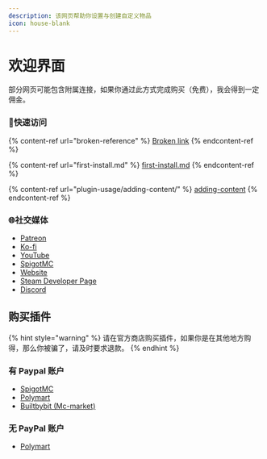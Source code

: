 ```yaml
---
description: 该网页帮助你设置与创建自定义物品
icon: house-blank
---
```


# 欢迎界面

部分网页可能包含附属连接，如果你通过此方式完成购买（免费），我会得到一定佣金。

### 💠快速访问

{% content-ref url="broken-reference" %}
[Broken link](broken-reference)
{% endcontent-ref %}

{% content-ref url="first-install.md" %}
[first-install.md](first-install.md)
{% endcontent-ref %}

{% content-ref url="plugin-usage/adding-content/" %}
[adding-content](plugin-usage/adding-content/)
{% endcontent-ref %}

### 🌐社交媒体

* [Patreon](http://patreon.com/lonedev)
* [Ko-fi](http://a.devs.beer/kofi)
* [YouTube](http://youtube.com/lonedev)
* [SpigotMC](https://www.spigotmc.org/members/lonedev.88296/#resources)
* [Website](https://www.matteodev.it/)
* [Steam Developer Page](https://store.steampowered.com/developer/LoneDev/)
* [Discord](https://discord.gg/4dfnpUK)

## 购买插件

{% hint style="warning" %}
请在官方商店购买插件，如果你是在其他地方购得，那么你被骗了，请及时要求退款。
{% endhint %}

### 有 Paypal 账户

* [SpigotMC](https://www.spigotmc.org/resources/%E2%9C%A8itemsadder%E2%AD%90emotes-mobs-items-armors-hud-gui-emojis-blocks-wings-hats-liquids.73355/)
* [Polymart](https://polymart.org/resource/itemsadder-custom-items-etc.1851)
* [Builtbybit (Mc-market)](https://builtbybit.com/resources/itemsadder-emotes-mobs-items-armors-hud-gui-emojis-blocks-wings-hats-liquids.10839/)

### 无 PayPal 账户

* [Polymart](https://polymart.org/resource/itemsadder-custom-items-etc.1851)
